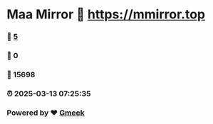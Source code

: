 # Maa Mirror :link: https://mmirror.top 
### :page_facing_up: [5](https://mmirror.top/tag.html) 
### :speech_balloon: 0 
### :hibiscus: 15698 
### :alarm_clock: 2025-03-13 07:25:35 
### Powered by :heart: [Gmeek](https://github.com/Meekdai/Gmeek)

